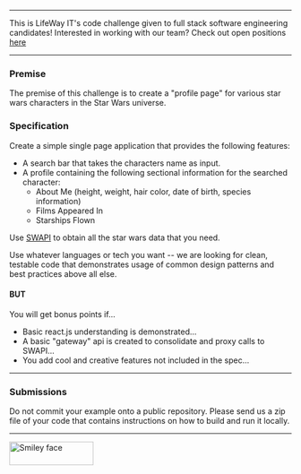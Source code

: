 
---

This is LifeWay IT's code challenge given to full stack software engineering candidates! Interested in working with our team? Check out open positions [here](http://tech.lifeway.com/)

---

### Premise

The premise of this challenge is to create a "profile page" for various star wars characters in the Star Wars universe.

### Specification

Create a simple single page application that provides the following features:

  * A search bar that takes the characters name as input.
  * A profile containing the following sectional information for the searched character:
    * About Me (height, weight, hair color, date of birth, species information)
    * Films Appeared In
    * Starships Flown

Use [SWAPI](https://swapi.dev/) to obtain all the star wars data that you need.

Use whatever languages or tech you want -- we are looking for clean, testable code that demonstrates usage of common design patterns and best practices above all else. 

#### BUT

You will get bonus points if...

* Basic react.js understanding is demonstrated...
* A basic "gateway" api is created to consolidate and proxy calls to SWAPI...
* You add cool and creative features not included in the spec...

---

### Submissions

Do not commit your example onto a public repository. Please send us a zip file of your code that contains instructions on how to build and run it locally.

---


<div class="footer">
  <img src="http://lwtech.staging.wpengine.com/wp-content/uploads/2014/01/lifeway-it-logo-gray-265x73.gif" alt="Smiley face" width="150" height="42">
</div>
